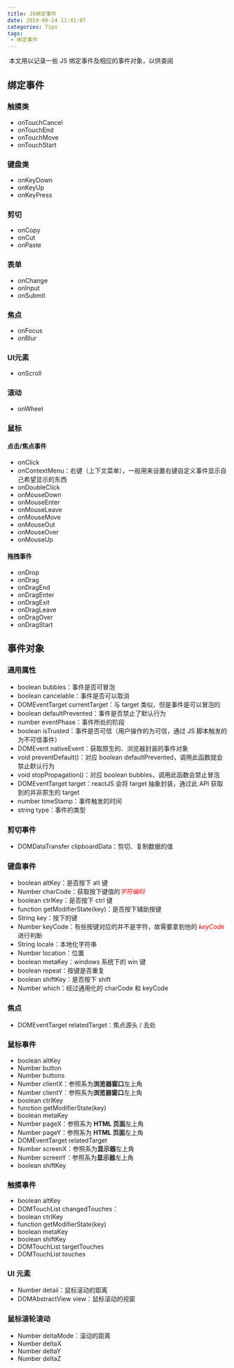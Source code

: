 ```yaml
---
title: JS绑定事件
date: 2019-09-24 11:41:07
categories: Tips
tags:
 - 绑定事件
---
```


​		本文用以记录一些 JS 绑定事件及相应的事件对象，以供查阅

<!--more-->

## 绑定事件

### 触摸类

- onTouchCancel
- onTouchEnd
- onTouchMove
- onTouchStart

### 键盘类

- onKeyDown
- onKeyUp
- onKeyPress

### 剪切

- onCopy
- onCut
- onPaste

### 表单

- onChange
- onInput
- onSubmit

### 焦点

- onFocus
- onBlur

### UI元素

- onScroll

### 滚动

- onWheel

### 鼠标

#### 点击/焦点事件

- onClick
- onContextMenu：右键（上下文菜单），一般用来设置右键自定义事件显示自己希望显示的东西 
- onDoubleClick
- onMouseDown
- onMouseEnter
- onMouseLeave
- onMouseMove
- onMouseOut
- onMouseOver
- onMouseUp

#### 拖拽事件

- onDrop
- onDrag
- onDragEnd
- onDragEnter
- onDragExit
- onDragLeave
- onDragOver
- onDragStart

## 事件对象

### 通用属性

- boolean bubbles：事件是否可冒泡
- boolean cancelable：事件是否可以取消
- DOMEventTarget currentTarget：与 target 类似，但是事件是可以冒泡的
- boolean defaultPrevented：事件是否禁止了默认行为
- number eventPhase：事件所处的阶段
- boolean isTrusted：事件是否可信（用户操作的为可信，通过 JS 脚本触发的为不可信事件）
- DOMEvent nativeEvent：获取原生的、浏览器封装的事件对象
- void preventDefault()：对应 boolean defaultPrevented，调用此函数就会禁止默认行为
- void stopPropagation()：对应 boolean bubbles，调用此函数会禁止冒泡
- DOMEventTarget target：reactJS 会将 target 抽象封装，通过此 API 获取到的并非原生的 target
- number timeStamp：事件触发的时间
- string type：事件的类型

### 剪切事件

- DOMDataTransfer clipboardData：剪切、复制数据的值

### 键盘事件

- boolean altKey：是否按下 alt 键
- Number charCode：获取按下键值的<i style="color: red">字符编码</i>
- boolean ctrlKey：是否按下 ctrl 键
- function getModifierState(key)：是否按下辅助按键
- String key：按下的键
- Number keyCode：有些按键对应的并不是字符，故需要拿到他的 <i style="color: red">keyCode</i> 进行判断
- String locale：本地化字符串
- Number location：位置
- boolean metaKey：windows 系统下的 win 键
- boolean repeat：按键是否重复
- boolean shiftKey：是否按下 shift
- Number which：经过通用化的 charCode 和 keyCode

### 焦点

- DOMEventTarget relatedTarget：焦点源头 / 去处

### 鼠标事件

- boolean altKey
- Number button
- Number buttons
- Number clientX：参照系为**浏览器窗口**左上角 
- Number clientY：参照系为**浏览器窗口**左上角 
- boolean ctrlKey
- function getModifierState(key)
- boolean metaKey
- Number pageX：参照系为 **HTML 页面**左上角
- Number pageY：参照系为 **HTML 页面**左上角
- DOMEventTarget relatedTarget
- Number screenX：参照系为**显示器**左上角
- Number screenY：参照系为**显示器**左上角
- boolean shiftKey

### 触摸事件

- boolean altKey
- DOMTouchList changedTouches：
- boolean ctrlKey
- function getModifierState(key)
- boolean metaKey
- boolean shiftKey
- DOMTouchList targetTouches
- DOMTouchList touches

### UI 元素

- Number detail：鼠标滚动的距离
- DOMAbstractView view：鼠标滚动的视窗

### 鼠标滚轮滚动

- Number deltaMode：滚动的距离
- Number deltaX
- Number deltaY
- Number deltaZ

 